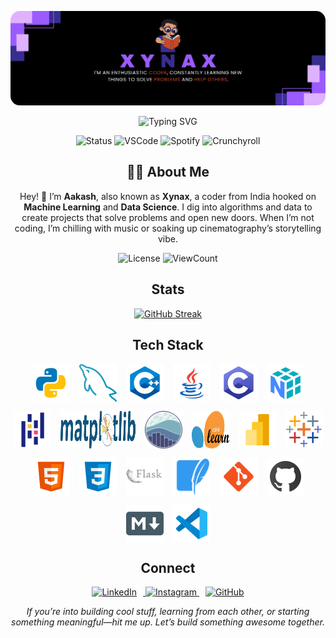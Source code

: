 <p align="center" style="border-radius: 15px">
    <img src="./assets/banner.png" alt="Xynax's Enchanted Realm" style="max-width: 100%; box-shadow: 0 8px 24px rgba(124, 58, 237, 0.6); clip-path: inset(0 0 0 0 round 15px);"/>
</p>

<!-- <h3 align="center">Aakash</h3> -->

<p align="center">
    <img src="https://readme-typing-svg.herokuapp.com?font=Montserrat+Bold&size=24&duration=3000&pause=1000&color=DB1CFF&center=true&vCenter=true&width=480&lines=Building+Machine+Learning+Models;Creating+Data+Visualizations;Coding+Data+Solutions;Advancing+AI+Innovations" alt="Typing SVG" />
</p>

<p align="center">
    <img src="https://api.statusbadges.me/badge/status/697499988636205137" alt="Status" />
    <img src="https://api.statusbadges.me/badge/vscode/697499988636205137" alt="VSCode" />
    <img src="https://api.statusbadges.me/badge/spotify/697499988636205137" alt="Spotify" />
    <img src="https://api.statusbadges.me/badge/crunchyroll/697499988636205137" alt="Crunchyroll" />
</p>

<div align="center">
<h2> 🧑‍💻 About Me</h2>

Hey! 👋 I’m <b>Aakash</b>, also known as <b>Xynax</b>, a coder from India hooked on <b>Machine Learning</b> and <b>Data Science</b>. I dig into algorithms and data to create projects that solve problems and open new doors. When I’m not coding, I’m chilling with music or soaking up cinematography’s storytelling vibe.

![License](https://img.shields.io/github/license/XynaxDev/XynaxDev)
![ViewCount](https://visitor-badge.laobi.icu/badge?page_id=XynaxDev.XynaxDev&color=green)

<h2 align="center">Stats</h2>
<p>
    <a href="https://github.com/XynaxDev/">
        <img src="https://github-readme-streak-stats.herokuapp.com?user=XynaxDev&theme=transparent&hide_border=true&background=0D1117&stroke=DB1CFF&fire=DB1CFF&ring=DB1CFF&currStreakLabel=FFFFFF&sideLabels=FFFFFF&currStreakNum=FFFFFF&dates=FFFFFF&sideNums=FFFFFF" alt="GitHub Streak" />
    </a>
</p>
</div>

<h2 align="center">Tech Stack</h2>

<div align="center" style="display: flex; flex-wrap: wrap; justify-content: center; gap: 10px;">

</div>

<div align="center" style="display: flex; flex-wrap: wrap; justify-content: center; padding:0; margin:0; gap: 15px;">
    <img title="Python" alt="Python" src="assets/python.svg" width="60" height="60" style="vertical-align:down"/>
    <img title="MySQL" alt="MySQL" src="assets/mysql.png" width="60" height="60" style="vertical-align:down"/>
    <img title="C++" alt="C++" src="assets/c++.svg" width="60" height="60" style="vertical-align:down"/>
    <img title="Java" alt="Java" src="assets/java.svg" width="60" height="60" style="vertical-align:down"/>
    <img title="C" alt="C" src="assets/c.svg" width="60" height="60" style="vertical-align:down"/>
    <img title="Numpy" alt="Numpy" src="assets/numpy.svg" width="60" height="60" style="vertical-align:down"/>
    <img title="Pandas" alt="Pandas" src="assets/pandas.svg" width="60" height="60" style="vertical-align:down"/>
    <img title="Matplotlib" alt="Matplotlib" src="assets/matplotlib.svg" width="120" height="60" style="vertical-align:down"/>
    <img title="Seaborn" alt="Seaborn" src="assets/seaborn.svg" width="60" height="60" style="vertical-align:down"/>
    <img title="Scikit Learn" alt="Scikit Learn" src="assets/scikitlearn.svg" width="60" height="60" style="vertical-align:down"/>
    <img title="PowerBI" alt="PowerBI" src="assets/powerbi.svg" width="60" height="60" style="vertical-align:down"/>
    <img title="Tableau" alt="Tableau" src="assets/tableau.svg" width="60" height="60" style="vertical-align:down"/>
    <img title="HTML" alt="HTML" src="assets/html.svg" width="60" height="60" style="vertical-align:down"/>
    <img title="CSS" alt="CSS" src="assets/css.svg" width="60" height="60" style="vertical-align:down"/>
    <img title="Flask" alt="Flask" src="assets/flask.svg" width="60" height="60" style="vertical-align:top; margin:4px scale:0.5"/>
    <img title="Sqlite" alt="Sqlite" src="assets/sqlite.svg" width="60" height="60" style="vertical-align:down"/>
    <img title="Git" alt="Git" src="assets/git.svg" width="60" height="60" style="vertical-align:down"/>
    <img title="Github" alt="Github" src="assets/github.svg" width="60" height="60" style="vertical-align:down"/>
    <img title="Markdown" alt="Markdown" src="assets/md.png" width="60" height="60" style="vertical-align:down"/>
    <img title="VSCode" alt="VSCode" src="assets/vscode.svg" width="60" height="60" style="vertical-align:down"/>
</div>


<h2 align="center">Connect</h2>

<p align="center">
    <a href="https://www.linkedin.com/in/aakass7/" title="LinkedIn">
        <img src="https://img.icons8.com/3d-fluency/94/linkedin--v2.png" width="40px" alt="LinkedIn" style="margin: 0 10px;" />
    </a>
    <a href="https://www.instagram.com/xynaxhere/" title="Instagram">
        <img src="https://img.icons8.com/3d-fluency/94/instagram-new.png" width="40px" alt="Instagram" style="margin: 0 px;" />
    </a>
    <a href="https://github.com/XynaxDev" title="GitHub">
        <img src="https://img.icons8.com/3d-fluency/94/github-logo.png" width="40px" alt="GitHub" style="margin: 0 10px;" />
    </a>
    <!-- <a href="https://<your-portfolio-url>" title="Portfolio">
        <img src="https://img.icons8.com/3d-fluency/94/briefcase--v1.png" width="60px" alt="Portfolio" style="margin: 0 10px;" />
    </a>
    <a href="https://twitter.com/<your-username>" title="Twitter">
        <img src="https://img.icons8.com/3d-fluency/94/x.png" width="60px" alt="Twitter" style="margin: 0 10px;" />
    </a> -->
</p>

<p align="center">
    <i>If you’re into building cool stuff, learning from each other, or starting something meaningful—hit me up. Let’s build something awesome together.</i>
</p>